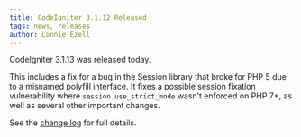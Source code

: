```yaml
---
title: CodeIgniter 3.1.12 Released
tags: news, releases
author: Lonnie Ezell
---
```


CodeIgniter 3.1.13 was released today.

This includes a fix for a bug in the Session library that broke for PHP 5 due to a misnamed polyfill interface. It fixes a possible session fixation vulnerability where `session.use_strict_mode` wasn’t enforced on PHP 7+, as well as several other important changes.

See the [change log](https://codeigniter.com/userguide3/changelog.html) for full details.
